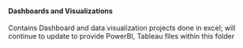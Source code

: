 #### Dashboards and Visualizations

Contains Dashboard and data visualization projects done in excel; will continue to update to provide PowerBI, Tableau files within this folder
